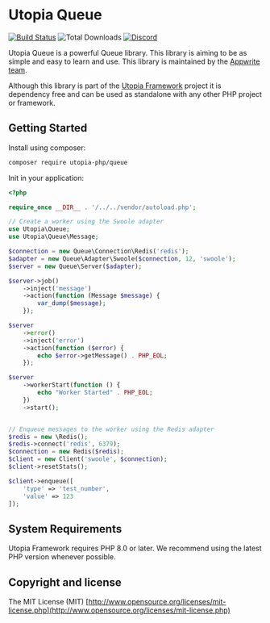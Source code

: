 # Utopia Queue

[![Build Status](https://travis-ci.com/utopia-php/queue.svg?branch=main)](https://travis-ci.com/utopia-php/queue)
![Total Downloads](https://img.shields.io/packagist/dt/utopia-php/queue.svg)
[![Discord](https://img.shields.io/discord/564160730845151244?label=discord)](https://appwrite.io/discord)

Utopia Queue is a powerful Queue library. This library is aiming to be as simple and easy to learn and use. This library is maintained by the [Appwrite team](https://appwrite.io).

Although this library is part of the [Utopia Framework](https://github.com/utopia-php/framework) project it is dependency free and can be used as standalone with any other PHP project or framework.

## Getting Started

Install using composer:

```bash
composer require utopia-php/queue
```

Init in your application:

```php
<?php

require_once __DIR__ . '/../../vendor/autoload.php';

// Create a worker using the Swoole adapter
use Utopia\Queue;
use Utopia\Queue\Message;

$connection = new Queue\Connection\Redis('redis');
$adapter = new Queue\Adapter\Swoole($connection, 12, 'swoole');
$server = new Queue\Server($adapter);

$server->job()
    ->inject('message')
    ->action(function (Message $message) {
        var_dump($message);
    });

$server
    ->error()
    ->inject('error')
    ->action(function ($error) {
        echo $error->getMessage() . PHP_EOL;
    });

$server
    ->workerStart(function () {
        echo "Worker Started" . PHP_EOL;
    })
    ->start();


// Enqueue messages to the worker using the Redis adapter
$redis = new \Redis();
$redis->connect('redis', 6379);
$connection = new Redis($redis);
$client = new Client('swoole', $connection);
$client->resetStats();

$client->enqueue([
    'type' => 'test_number',
    'value' => 123
]);
```

## System Requirements

Utopia Framework requires PHP 8.0 or later. We recommend using the latest PHP version whenever possible.

## Copyright and license

The MIT License (MIT) [http://www.opensource.org/licenses/mit-license.php](http://www.opensource.org/licenses/mit-license.php)
